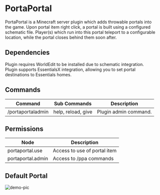 # PortaPortal
PortaPortal is a Minecraft server plugin which adds throwable portals into the game. Upon portal item right click, a portal is built using a configured schematic file. Player(s) which run into this portal teleport to a configurable location, while the portal closes behind them soon after.

## Dependencies
Plugin requires WorldEdit to be installed due to schematic integration.
Plugin supports EssentialsX integration, allowing you to set portal destinations to Essentials homes.

## Commands
| Command           | Sub Commands       | Description           |
| ----------------- | ------------------ | --------------------- |
| /portaportaladmin | help, reload, give | Plugin admin command. |

## Permissions
| Node              | Description                  |
| ----------------- | ---------------------------- |
| portaportal.use   | Access to use of portal item |
| portaportal.admin | Access to /ppa commands      |

## Default Portal
![demo-pic](https://github.com/user-attachments/assets/04cf9a5d-725b-426b-92d8-03191a5bd4b0)
